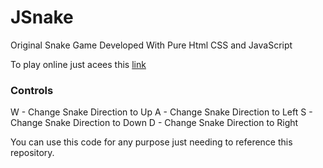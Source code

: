 # JSnake
Original Snake Game Developed With Pure Html CSS and JavaScript

To play online just acees this [link](https://jsnakeacg.000webhostapp.com/JSnake/index.html)

### Controls

W - Change Snake Direction to Up
A - Change Snake Direction to Left
S - Change Snake Direction to Down
D - Change Snake Direction to Right

You can use this code for any purpose just needing to reference this repository.
